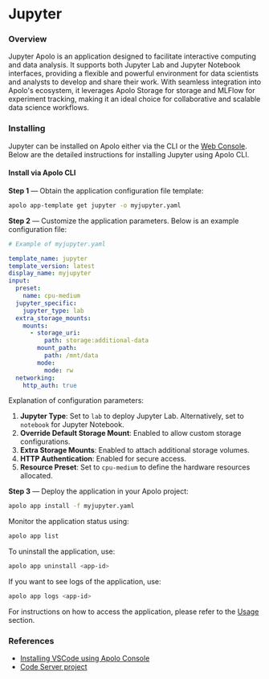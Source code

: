 # Jupyter

### Overview

Jupyter Apolo is an application designed to facilitate interactive computing and data analysis. It supports both Jupyter Lab and Jupyter Notebook interfaces, providing a flexible and powerful environment for data scientists and analysts to develop and share their work. With seamless integration into Apolo's ecosystem, it leverages Apolo Storage for storage and MLFlow for experiment tracking, making it an ideal choice for collaborative and scalable data science workflows.

### Installing

Jupyter can be installed on Apolo either via the CLI or the [Web Console](../../../../apolo-console/apps/available-apps/jupyter-notebook.md#install-via-apolo-web-console). Below are the detailed instructions for installing Jupyter using Apolo CLI.

#### Install via Apolo CLI

**Step 1** — Obtain the application configuration file template:

```bash
apolo app-template get jupyter -o myjupyter.yaml
```

**Step 2** — Customize the application parameters. Below is an example configuration file:

```yaml
# Example of myjupyter.yaml

template_name: jupyter
template_version: latest
display_name: myjupyter
input:
  preset:
    name: cpu-medium
  jupyter_specific:
    jupyter_type: lab
  extra_storage_mounts:
    mounts:
      - storage_uri:
          path: storage:additional-data
        mount_path:
          path: /mnt/data
        mode:
          mode: rw
  networking:
    http_auth: true
```

Explanation of configuration parameters:

1. **Jupyter Type**: Set to `lab` to deploy Jupyter Lab. Alternatively, set to `notebook` for Jupyter Notebook.
2. **Override Default Storage Mount**: Enabled to allow custom storage configurations.
3. **Extra Storage Mounts**: Enabled to attach additional storage volumes.
4. **HTTP Authentication**: Enabled for secure access.
5. **Resource Preset**: Set to `cpu-medium` to define the hardware resources allocated.

**Step 3** — Deploy the application in your Apolo project:

```bash
apolo app install -f myjupyter.yaml
```

Monitor the application status using:

```bash
apolo app list
```

To uninstall the application, use:

```bash
apolo app uninstall <app-id>
```

If you want to see logs of the application, use:

```bash
apolo app logs <app-id>
```

For instructions on how to access the application, please refer to the [Usage](vs-code-1.md#usage) section.

### References

* [Installing VSCode using Apolo Console](../../../../apolo-console/apps/installable-apps/available-apps/vs-code.md)
* [Code Server project](https://github.com/coder/code-server)
